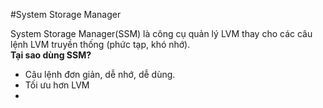#System Storage Manager

System Storage Manager(SSM) là công cụ quản lý LVM thay cho các câu lệnh LVM truyền thống (phức tạp, khó nhớ).<br>
**Tại sao dùng SSM?**
- Câu lệnh đơn giản, dễ nhớ, dễ dùng.
- Tối ưu hơn LVM
- 
